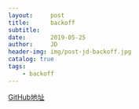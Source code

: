 ```yaml
---
layout:     post
title:      backoff
subtitle:   
date:       2019-05-25
author:     JD
header-img: img/post-jd-backoff.jpg         
catalog: true
tags:
    - backoff
---
```


[GitHub地址](https://github.com/litl/backoff)